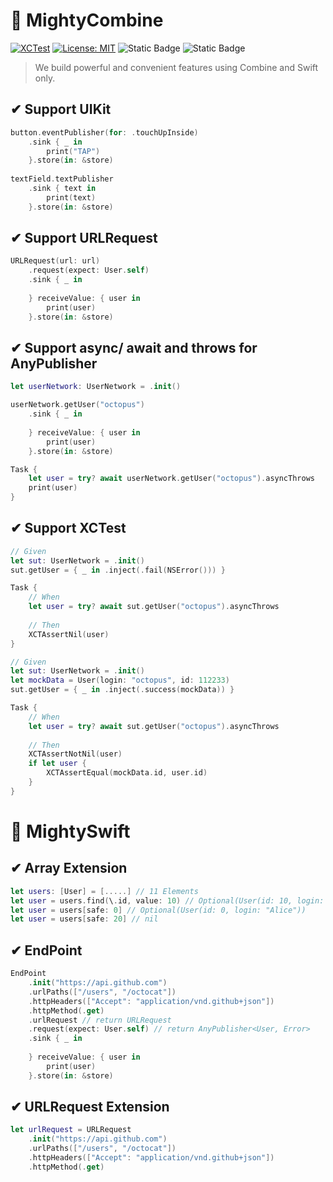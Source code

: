 # 💪 MightyCombine

[![XCTest](https://github.com/MightyCombine/MightyCombine/actions/workflows/swift.yml/badge.svg)](https://github.com/MightyCombine/MightyCombine/actions/workflows/swift.yml)
[![License: MIT](https://img.shields.io/badge/License-MIT-yellow.svg)](https://opensource.org/licenses/MIT)
![Static Badge](https://img.shields.io/badge/iOS-v13-blue)
![Static Badge](https://img.shields.io/badge/Swift-v5.4-orange)

> We build powerful and convenient features using Combine and Swift only.

## ✔ Support UIKit
```swift 
button.eventPublisher(for: .touchUpInside)
    .sink { _ in
        print("TAP")
    }.store(in: &store)
    
textField.textPublisher
    .sink { text in
        print(text)
    }.store(in: &store)
```

## ✔ Support URLRequest
```swift 
URLRequest(url: url)
    .request(expect: User.self)
    .sink { _ in
        
    } receiveValue: { user in
        print(user)
    }.store(in: &store)
```

## ✔ Support async/ await and throws for AnyPublisher
```swift 
let userNetwork: UserNetwork = .init()

userNetwork.getUser("octopus")
    .sink { _ in
        
    } receiveValue: { user in
        print(user)
    }.store(in: &store)

Task {
    let user = try? await userNetwork.getUser("octopus").asyncThrows
    print(user)
}
```

## ✔ Support XCTest
```swift
// Given
let sut: UserNetwork = .init()
sut.getUser = { _ in .inject(.fail(NSError())) }

Task {
    // When
    let user = try? await sut.getUser("octopus").asyncThrows
    
    // Then
    XCTAssertNil(user)
}
```

```swift 
// Given
let sut: UserNetwork = .init()
let mockData = User(login: "octopus", id: 112233)
sut.getUser = { _ in .inject(.success(mockData)) }

Task {
    // When
    let user = try? await sut.getUser("octopus").asyncThrows
    
    // Then
    XCTAssertNotNil(user)
    if let user {
        XCTAssertEqual(mockData.id, user.id)
    }
}
```

# 💪 MightySwift

## ✔ Array Extension
```swift
let users: [User] = [.....] // 11 Elements
let user = users.find(\.id, value: 10) // Optional(User(id: 10, login: "John"))
let user = users[safe: 0] // Optional(User(id: 0, login: "Alice"))
let user = users[safe: 20] // nil
```

## ✔ EndPoint
```Swift
EndPoint
    .init("https://api.github.com")
    .urlPaths(["/users", "/octocat"])
    .httpHeaders(["Accept": "application/vnd.github+json"])
    .httpMethod(.get)
    .urlRequest // return URLRequest
    .request(expect: User.self) // return AnyPublisher<User, Error>
    .sink { _ in
        
    } receiveValue: { user in
        print(user)
    }.store(in: &store)
```

## ✔ URLRequest Extension
```swift
let urlRequest = URLRequest
    .init("https://api.github.com")
    .urlPaths(["/users", "/octocat"])
    .httpHeaders(["Accept": "application/vnd.github+json"])
    .httpMethod(.get)
```
